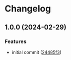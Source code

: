 # Changelog

## 1.0.0 (2024-02-29)


### Features

* initial commit ([24485f3](https://github.com/davec504/rdf-libraries/commit/24485f3dd799664850813a7dfcc31d6043d8bf47))
